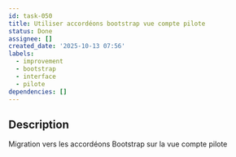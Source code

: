 ```yaml
---
id: task-050
title: Utiliser accordéons bootstrap vue compte pilote
status: Done
assignee: []
created_date: '2025-10-13 07:56'
labels:
  - improvement
  - bootstrap
  - interface
  - pilote
dependencies: []
---
```


## Description

<!-- SECTION:DESCRIPTION:BEGIN -->
Migration vers les accordéons Bootstrap sur la vue compte pilote
<!-- SECTION:DESCRIPTION:END -->
